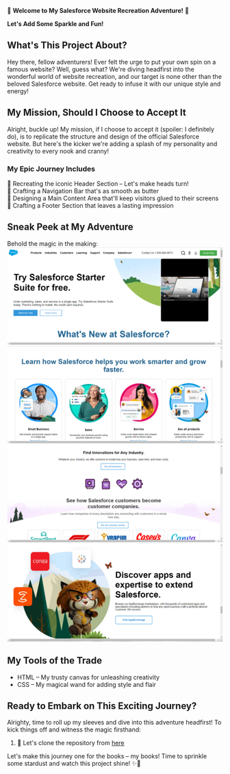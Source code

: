 🎉 **Welcome to My Salesforce Website Recreation Adventure!** 🎉

**Let's Add Some Sparkle and Fun!**

## What's This Project About?

Hey there, fellow adventurers! Ever felt the urge to put your own spin on a famous website? Well, guess what? We're diving headfirst into the wonderful world of website recreation, and our target is none other than the beloved Salesforce website. Get ready to infuse it with our unique style and energy!

## My Mission, Should I Choose to Accept It

Alright, buckle up! My mission, if I choose to accept it (spoiler: I definitely do), is to replicate the structure and design of the official Salesforce website. But here's the kicker we're adding a splash of my personality and creativity to every nook and cranny!

### My Epic Journey Includes

🌟 Recreating the iconic Header Section – Let's make heads turn!  
🌟 Crafting a Navigation Bar that's as smooth as butter  
🌟 Designing a Main Content Area that'll keep visitors glued to their screens  
🌟 Crafting a Footer Section that leaves a lasting impression  

## Sneak Peek at My Adventure

Behold the magic in the making:  
![Screenshot 1](<screenshots/Screenshot 2024-02-04 145854.png>)  
![Screenshot 2](<screenshots/Screenshot 2024-02-04 145942.png>)  
![Screenshot 3](<screenshots/Screenshot 2024-02-04 150028.png>)  
![Screenshot 4](<screenshots/Screenshot 2024-02-04 150138.png>)  

## My Tools of the Trade

- HTML – My trusty canvas for unleashing creativity
- CSS – My magical wand for adding style and flair

## Ready to Embark on This Exciting Journey?

Alrighty, time to roll up my sleeves and dive into this adventure headfirst! To kick things off and witness the magic firsthand:

1. 🚀 Let's clone the repository from [here](https://github.com/Lawani-EJ/REWORK-Frontend-Project1.git)

Let's make this journey one for the books – my books! Time to sprinkle some stardust and watch this project shine! ✨🚀
